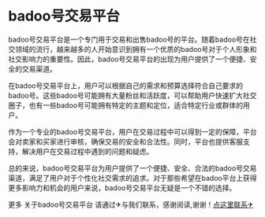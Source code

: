 # badoo号交易平台

badoo号交易平台是一个专门用于交易和出售badoo号的平台。随着badoo号在社交领域的流行，越来越多的人开始意识到拥有一个优质的badoo号对于个人形象和社交影响力的重要性。因此，badoo号交易平台的出现为用户提供了一个便捷、安全的交易渠道。

在badoo号交易平台上，用户可以根据自己的需求和预算选择符合自己要求的badoo号。这些badoo号可能拥有大量粉丝和活跃度，可以帮助用户快速扩大社交圈子，也有一些badoo号可能拥有特定的主题和定位，适合特定行业或群体的用户。

作为一个专业的badoo号交易平台，用户在交易过程中可以得到一定的保障，平台会对卖家和买家进行审核，确保交易的安全和合法性。同时，平台也提供客服支持，解决用户在交易过程中遇到的问题和疑虑。

总的来说，badoo号交易平台为用户提供了一个便捷、安全、合法的badoo号交易渠道，满足了用户对于个性化社交需求的追求。对于那些希望在badoo平台上获得更多影响力和机会的用户来说，badoo号交易平台无疑是一个不错的选择。

更多 关于badoo号交易平台 请通过✈与我们联系，感谢阅读,谢谢！[点这里联系✈](https://c.k02.cc)